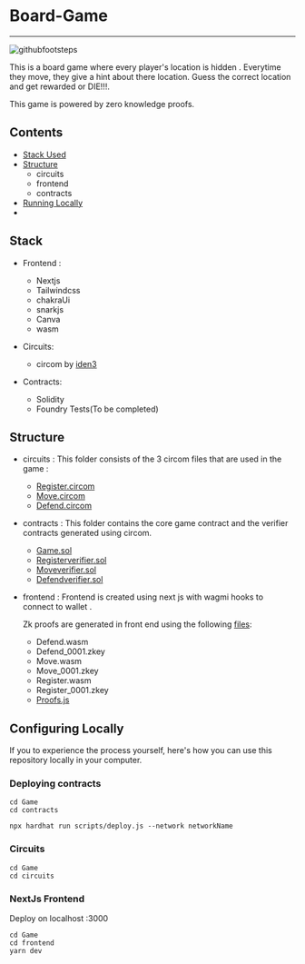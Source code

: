 # Board-Game
******

![githubfootsteps](https://user-images.githubusercontent.com/91280922/175805656-169668d9-9338-4c0f-9b4f-ff8a30b8d19d.png)


This is a board game where every player's location is hidden . Everytime they  move, they give a hint about there location. Guess the correct location and get rewarded or DIE!!!.

This game is powered by zero knowledge proofs.


## Contents
* [Stack Used](https://github.com/supernovahs/Board-Game/tree/readme#stack)
* [Structure](https://github.com/supernovahs/Board-Game/tree/readme#structure)
  * circuits
  * frontend
  * contracts
* [Running Locally]()
* 



## Stack 

 * Frontend :
   - Nextjs
   - Tailwindcss
   - chakraUi
   - snarkjs
   - Canva
   - wasm

 * Circuits:
   - circom by [iden3](https://github.com/iden3/circom)
   
 * Contracts:
   - Solidity 
   - Foundry Tests(To be completed) 

## Structure 

* circuits :
This folder consists of the 3 circom files that are used in the game :
  - [Register.circom](https://github.com/supernovahs/Board-Game/blob/master/Game/circuits/Register/Register.circom)
  - [Move.circom](https://github.com/supernovahs/Board-Game/blob/master/Game/circuits/Move/Move.circom)
  - [Defend.circom](https://github.com/supernovahs/Board-Game/blob/master/Game/circuits/Defend/Defend.circom)

* contracts : 
This folder contains the core game contract and the verifier contracts generated using circom.
  - [Game.sol](https://github.com/supernovahs/Board-Game/blob/master/Game/contracts/contracts/Game.sol)
  - [Registerverifier.sol](https://github.com/supernovahs/Board-Game/blob/master/Game/contracts/contracts/Registerverifier.sol)
  - [Moveverifier.sol](https://github.com/supernovahs/Board-Game/blob/master/Game/contracts/contracts/moveverifier.sol)
  - [Defendverifier.sol](https://github.com/supernovahs/Board-Game/blob/master/Game/contracts/contracts/verifier.sol)

* frontend :
  Frontend is created using next js with wagmi hooks to connect to wallet .
  
  Zk proofs are generated in front end using the following [files](https://github.com/supernovahs/Board-Game/tree/master/Game/frontend/public):
  - Defend.wasm
  - Defend_0001.zkey
  - Move.wasm
  - Move_0001.zkey
  - Register.wasm
  - Register_0001.zkey
  - [Proofs.js](https://github.com/supernovahs/Board-Game/blob/master/Game/frontend/proofs/proof.js)
  
  
## Configuring Locally
If you to experience the process yourself, here's how you can use this repository locally in your computer. 

### Deploying contracts 

```
cd Game
cd contracts

npx hardhat run scripts/deploy.js --network networkName
```

### Circuits

```
cd Game 
cd circuits
```

### NextJs Frontend
Deploy on localhost :3000

```
cd Game
cd frontend
yarn dev
```




